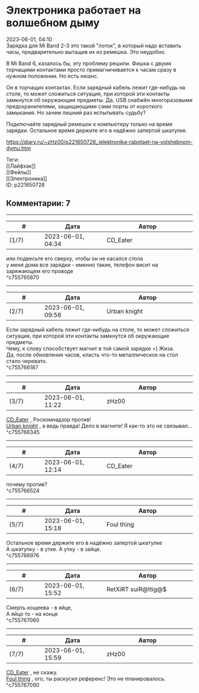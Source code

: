 Электроника работает на волшебном дыму
======================================

  
2023-06-01, 04:10  
 Зарядка для Mi Band 2-3 это такой "лоток", в который надо вставить часы, предварительно вытащив их из ремешка. Это неудобно.   
   
 В Mi Band 6, казалось бы, эту проблему решили. Фишка с двумя торчащими контактами просто примагничивается к часам сразу в нужном положении. Но есть нюанс.   
   
 Он в торчащих контактах. Если зарядный кабель лежит где-нибудь на столе, то может сложиться ситуация, при которой эти контакты замкнутся об окружающие предметы. Да, USB снабжён многоразовыми предохранителями, защищающими сами порты от короткого замыкания. Но зачем лишний раз испытывать судьбу?   
   
 Подключайте зарядный ремешок к компьютеру только на время зарядки. Остальное время держите его в надёжно запертой шкатулке.   
  
<https://diary.ru/~zHz00/p221650728_jelektronika-rabotaet-na-volshebnom-dymu.htm>  
  
Теги:  
[[Лайфхак]]  
[[Фейлы]]  
[[Электроника]]  
ID: p221650728  


Комментарии: 7
--------------

  


---



|         #         |              Дата              |                     Автор                     |           ID           |
| --- | --- | --- | --- |
| (1/7) | 2023-06-01, 04:34 | CD\_Eater | c755765870 |

  
 или подвесьте его сверху, чтобы он не касался стола   
 у меня дома все зарядки - именно такие, телефон висит на заряжающем его проводе   
 ^c755765870

---



|         #         |              Дата              |                     Автор                     |           ID           |
| --- | --- | --- | --- |
| (2/7) | 2023-06-01, 09:56 | Urban knight | c755766187 |

  
  Если зарядный кабель лежит где-нибудь на столе, то может сложиться ситуация, при которой эти контакты замкнутся об окружающие предметы.    
 Чему, к слову способствует магнит в той самой зарядке =) Жиза.   
 Да, после обновления часов, класть что-то металлическое на стол стало черевато.   
 ^c755766187

---



|         #         |              Дата              |                     Автор                     |           ID           |
| --- | --- | --- | --- |
| (3/7) | 2023-06-01, 11:22 | zHz00 | c755766345 |

  
  [CD\_Eater](https://cd-eater.diary.ru "Записки ДискоЕда")  , Роскомнадзор против!   
  [Urban knight](https://00010010.diary.ru "Мой путь")  , а ведь правда! Дело в магните! Я как-то это не связывал...   
 ^c755766345

---



|         #         |              Дата              |                     Автор                     |           ID           |
| --- | --- | --- | --- |
| (4/7) | 2023-06-01, 12:14 | CD\_Eater | c755766524 |

  
 почему против?   
 ^c755766524

---



|         #         |              Дата              |                     Автор                     |           ID           |
| --- | --- | --- | --- |
| (5/7) | 2023-06-01, 15:18 | Foul thing | c755766976 |

  
  Остальное время держите его в надёжно запертой шкатулке    
 А шкатулку - в утке. А утку - в зайце.   
 ^c755766976

---



|         #         |              Дата              |                     Автор                     |           ID           |
| --- | --- | --- | --- |
| (6/7) | 2023-06-01, 15:52 | RetXiRT suiR@ttig@$ | c755767060 |

  
 Смерть кощеева - в яйце,   
 А яйцо то - на конце   
 ^c755767060

---



|         #         |              Дата              |                     Автор                     |           ID           |
| --- | --- | --- | --- |
| (7/7) | 2023-06-01, 15:59 | zHz00 | c755767090 |

  
  [CD\_Eater](https://cd-eater.diary.ru "Записки ДискоЕда")  , не скажу.   
  [Foul thing](https://foulthing.diary.ru "Temporary Internet Flies")  , ого, ты раскусил референс! Это не планировалось.   
 ^c755767090